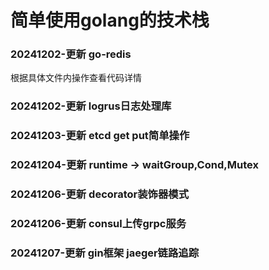 # 简单使用golang的技术栈

### 20241202-更新 go-redis
根据具体文件内操作查看代码详情
### 20241202-更新 logrus日志处理库
### 20241203-更新 etcd get put简单操作
### 20241204-更新 runtime -> waitGroup,Cond,Mutex
### 20241206-更新 decorator装饰器模式 
### 20241206-更新 consul上传grpc服务
### 20241207-更新 gin框架 jaeger链路追踪